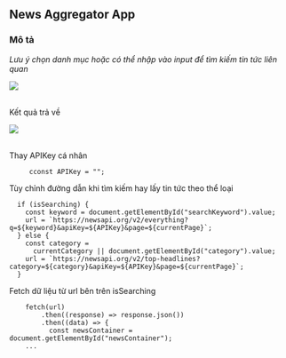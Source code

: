 <h2>News Aggregator App</h2>
        <h3>Mô tả</h3>
        <p><i>Lưu ý chọn danh mục hoặc có thể nhập vào input để tìm kiếm tin tức liên quan </i></p>
        <img src= "https://github.com/user-attachments/assets/a0666ede-d86c-4cc8-89e9-c86136c59edc"/> 
        <br>
        <br>    
        <p>Kết quả trả về </p>
        <img src="https://github.com/user-attachments/assets/a86bc012-5966-4f31-9d75-43c82b266c9c"/>
        <br>
        <br>
        

 <p>Thay APIKey cá nhân</p>

         cconst APIKey = "";
        
<p>Tùy chỉnh đường dẫn khi tìm kiếm hay lấy tin tức theo thể loại</p>

      if (isSearching) {
        const keyword = document.getElementById("searchKeyword").value;
        url = `https://newsapi.org/v2/everything?q=${keyword}&apiKey=${APIKey}&page=${currentPage}`;
      } else {
        const category =
          currentCategory || document.getElementById("category").value;
        url = `https://newsapi.org/v2/top-headlines?category=${category}&apiKey=${APIKey}&page=${currentPage}`;
      }


<p>Fetch dữ liệu từ url bên trên isSearching</p>


        fetch(url)
            .then((response) => response.json())
            .then((data) => {
              const newsContainer = document.getElementById("newsContainer");
        ...

